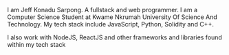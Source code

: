 I am Jeff Konadu Sarpong. A fullstack and web programmer.
I am a Computer Science Student at Kwame Nkrumah University Of Science And Technology.
My tech stack include JavaScript, Python, Solidity and C++.

I  also work with NodeJS, ReactJS and other frameworks and libraries found within my tech stack
